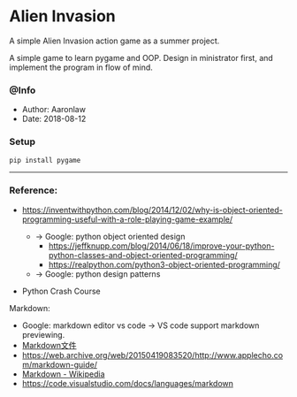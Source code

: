 Alien Invasion
===
A simple Alien Invasion action game as a summer project.

A simple game to learn pygame and OOP. Design in ministrator first, and implement the program in flow of mind.

### @Info
* Author: Aaronlaw
* Date: 2018-08-12

### Setup
`pip install pygame`

----
### Reference: 
* https://inventwithpython.com/blog/2014/12/02/why-is-object-oriented-programming-useful-with-a-role-playing-game-example/
    *  -> Google: python object oriented design
        *  https://jeffknupp.com/blog/2014/06/18/improve-your-python-python-classes-and-object-oriented-programming/
        *  https://realpython.com/python3-object-oriented-programming/
    * -> Google: python design patterns

* Python Crash Course

Markdown:
* Google: markdown editor vs code -> VS code support markdown previewing.
* [Markdown文件](https://markdown.tw/)
* https://web.archive.org/web/20150419083520/http://www.applecho.com/markdown-guide/
* [Markdown - Wikipedia](https://en.wikipedia.org/wiki/Markdown)
* https://code.visualstudio.com/docs/languages/markdown
  